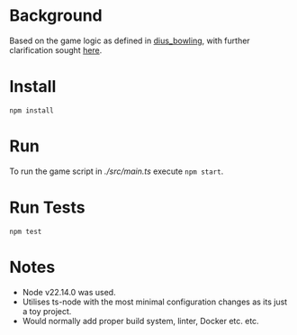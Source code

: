 # Background
Based on the game logic as defined in [dius_bowling](https://github.com/DiUS/coding-tests/blob/master/dius_bowling.md), with further clarification sought [here](https://bowling.sport/universal-playing-rules-chapter-2/).

# Install
`npm install`

# Run
To run the game script in _./src/main.ts_ execute `npm start`.

# Run Tests
`npm test`

# Notes

- Node v22.14.0 was used.
- Utilises ts-node with the most minimal configuration changes as its just a toy project.
- Would normally add proper build system, linter, Docker etc. etc.
